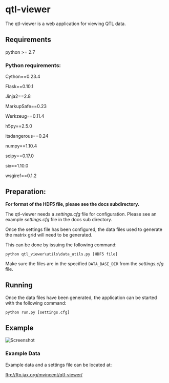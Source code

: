 # qtl-viewer

The qtl-viewer is a web application for viewing QTL data.


## Requirements

python >= 2.7

### Python requirements:

Cython==0.23.4

Flask==0.10.1

Jinja2==2.8

MarkupSafe==0.23

Werkzeug==0.11.4

h5py==2.5.0

itsdangerous==0.24

numpy==1.10.4

scipy==0.17.0

six==1.10.0

wsgiref==0.1.2


## Preparation:

__For format of the HDF5 file, please see the docs subdirectory.__

The qtl-viewer needs a *settings.cfg* file for configuration.  Please see an example *settings.cfg* file in the docs sub directory.

Once the settings file has been configured, the data files used to generate the matrix grid will need to be generated.

This can be done by issuing the following command:

`python qtl_viewer\utils\data_utils.py [HDF5 file]`

Make sure the files are in the specified `DATA_BASE_DIR` from the *settings.cfg* file.


## Running

Once the data files have been generated, the application can be started with the following command:

`python run.py [settings.cfg]`


## Example

![Screenshot](ftp://ftp.jax.org/mvincent/qtl-viewer/qtl-viewer-screenshot.png)

### Example Data

Example data and a settings file can be located at:

ftp://ftp.jax.org/mvincent/qtl-viewer/


